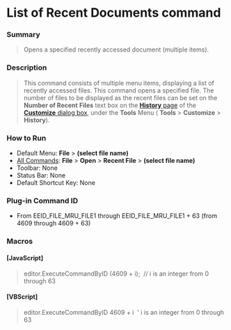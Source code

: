 # List of Recent Documents command

### Summary

> Opens a specified recently accessed document (multiple items).

### Description

> This command consists of multiple menu items, displaying a list of recently
> accessed
> files. This command opens a specified file. The number of files to be
> displayed as the recent files can be set on the
> **Number of Recent**
> **Files** text box on the
> [**History** page](../../dlg/customize/history/index) of
> the [**Customize** dialog box](../../dlg/customize/index),
> under the **Tools** Menu ( **Tools** \> **Customize** \> **History**).

### How to Run

- Default Menu: **File** > **(select file name)**
- [All Commands](../tools/all_commands): **File** \> **Open**
\> **Recent File** \> **(select file name)**
- Toolbar: None
- Status Bar: None
- Default Shortcut Key: None

### Plug-in Command ID

- From EEID\_FILE\_MRU\_FILE1 through EEID\_FILE\_MRU\_FILE1 + 63 (from 4609
through 4609 + 63)

### Macros

#### \[JavaScript\]

> editor.ExecuteCommandByID (4609 + i);  // i is an integer from 0
> through 63

#### \[VBScript\]

> editor.ExecuteCommandByID 4609 + i  ' i is an integer from 0 through
> 63
